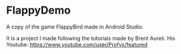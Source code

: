 # FlappyDemo
A copy of the game FlappyBird made in Android Studio.

It is a project I made following the tutorials made by Brent Aureli.
His Youtube: https://www.youtube.com/user/Profyx/featured
